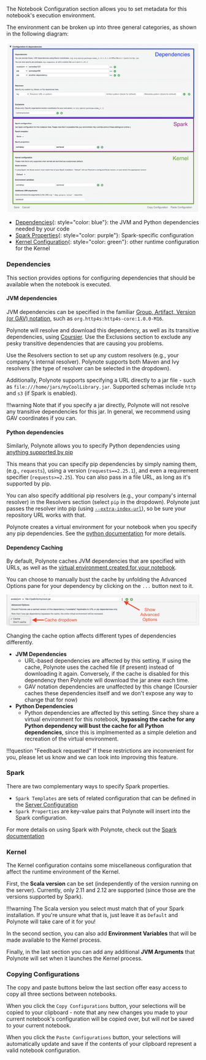 The Notebook Configuration section allows you to set metadata for this notebook's execution environment. 

The environment can be broken up into three general categories, as shown in the following diagram: 

![Notebook Configuration](images/notebook-configuration.png)

- [Dependencies](#dependencies){: style="color: blue"}: the JVM and Python dependencies needed by your code
- [Spark Properties](#Spark){: style="color: purple"}: Spark-specific configuration
- [Kernel Configuration](#kernel){: style="color: green"}: other runtime configuration for the Kernel

### Dependencies

This section provides options for configuring dependencies that should be available when the notebook is executed.

#### JVM dependencies

JVM dependencies can be specified in the familiar 
[Group, Artifact, Version (or GAV) notation](https://maven.apache.org/guides/mini/guide-naming-conventions.html), such
as `org.http4s:http4s-core:1.0.0-M16`. 

Polynote will resolve and download this dependency, as well as its transitive dependencies, using 
[Coursier](https://get-coursier.io/). Use the Exclusions section to exclude any pesky transitive dependencies that are
causing you problems.

Use the Resolvers section to set up any custom resolvers (e.g., your company's internal resolver). Polynote supports 
both Maven and Ivy resolvers (the type of resolver can be selected in the dropdown).

Additionally, Polynote supports specifying a URL directly to a jar file - such as `file:///home/jars/myCoolLibrary.jar`. 
Supported schemas include `http` and `s3` (if Spark is enabled). 

!!!warning
    Note that if you specify a jar directly, Polynote will not resolve any transitive dependencies for this jar. In 
    general, we recommend using GAV coordinates if you can.

#### Python dependencies

Similarly, Polynote allows you to specify Python dependencies using [anything supported by pip](https://pip.pypa.io/en/stable/user_guide/#installing-packages)

This means that you can specify pip dependencies by simply naming them, (e.g., `requests`), using a version 
(`requests==2.25.1`), and even a requirement specifier (`requests>=2.25`). You can also pass in a file URL, as long as
it's supported by pip. 

You can also specify additional pip resolvers (e.g., your company's internal resolver) in the Resolvers section (select
`pip` in the dropdown). Polynote just passes the resolver into pip (using 
[`--extra-index-url`](https://pip.pypa.io/en/stable/reference/pip_install/#install-extra-index-url)), so be sure your
repository URL works with that. 

Polynote creates a virtual environment for your notebook when you specify any pip dependencies. See the [python 
documentation](python.md#python-dependencies) for more details. 

#### Dependency Caching

By default, Polynote caches JVM dependencies that are specified with URLs, as well as the [virtual environment created
for your notebook](python.md#python-dependencies). 

You can choose to manually bust the cache by unfolding the Advanced Options pane for your dependency by clicking on the 
`...` button next to it. 

![Dependency Caching](images/notebook-configuration-cache.png)

Changing the cache option affects different types of dependencies differently. 

- **JVM Dependencies**
    - URL-based dependencies are affected by this setting. If using the cache, Polynote uses the cached file (if 
      present) instead of downloading it again. Conversely, if the cache is disabled for this dependency then Polynote 
      will download the jar anew each time.
    - GAV notation dependencies are unaffected by this change (Coursier caches these dependencies itself and we don't
      expose any way to change that for now)
- **Python Dependencies**
    - Python dependencies are affected by this setting. Since they share a virtual environment for this notebook, 
      **bypassing the cache for any Python dependency will bust the cache for all Python dependencies**, since this is 
      implmemented as a simple deletion and recreation of the virtual environment. 
      
!!!question "Feedback requested"
    If these restrictions are inconvenient for you, please let us know and we can look into improving this feature. 

### Spark

There are two complementary ways to specify Spark properties. 

- `Spark Templates` are sets of related configuration that can be defined in the [Server Configuration](server-configuration.md#spark)
- `Spark Properties` are key-value pairs that Polynote will insert into the Spark configuration. 

For more details on using Spark with Polynote, check out the [Spark documentation](spark.md)

### Kernel

The Kernel configuration contains some miscellaneous configuration that affect the runtime environment of the Kernel. 

First, the **Scala version** can be set (independently of the version running on the server). Currently, only 2.11 and
2.12 are supported (since those are the versions supported by Spark). 

!!!warning
    The Scala version you select must match that of your Spark installation. If you're unsure what that is, just leave 
    it as `Default` and Polynote will take care of it for you!

In the second section, you can also add **Environment Variables** that will be made available to the Kernel process. 

Finally, in the last section you can add any additional **JVM Arguments** that Polynote will set when it launches the 
Kernel process. 

### Copying Configurations 

The copy and paste buttons below the last section offer easy access to copy all three sections between notebooks. 

When you click the `Copy Configurations` button, your selections will be copied to your clipboard - note that any new changes
you made to your current notebook's configuration will be copied over, but will _not_ be saved to your current notebook.  

When you click the `Paste Configurations` button, your selections will automatically update and save if the 
contents of your clipboard represent a valid notebook configuration. 